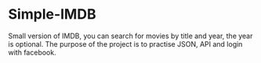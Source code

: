 # Simple-IMDB
Small version of IMDB, you can search for movies by title and year, the year is optional. The purpose of the project is to practise JSON, API and login with facebook.
